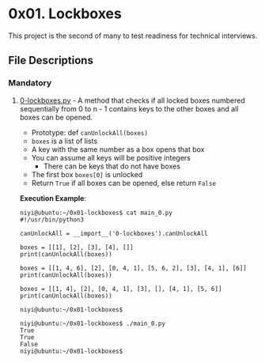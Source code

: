 # 0x01. Lockboxes

This project is the second of many to test readiness for technical interviews.

## File Descriptions
### Mandatory

1. [0-lockboxes.py](./0-lockboxes.py) - A method that checks if all locked boxes numbered sequentially from 0 to n - 1 contains keys to the other boxes and all boxes can be opened.
	- Prototype: def `canUnlockAll(boxes)`
	- `boxes` is a list of lists
	- A key with the same number as a box opens that box
	- You can assume all keys will be positive integers
		- There can be keys that do not have boxes
	- The first box `boxes[0]` is unlocked
	- Return `True` if all boxes can be opened, else return `False`
	
	**Execution Example**:
	```
	niyi@ubuntu:~/0x01-lockboxes$ cat main_0.py
	#!/usr/bin/python3

	canUnlockAll = __import__('0-lockboxes').canUnlockAll

	boxes = [[1], [2], [3], [4], []]
	print(canUnlockAll(boxes))

	boxes = [[1, 4, 6], [2], [0, 4, 1], [5, 6, 2], [3], [4, 1], [6]]
	print(canUnlockAll(boxes))

	boxes = [[1, 4], [2], [0, 4, 1], [3], [], [4, 1], [5, 6]]
	print(canUnlockAll(boxes))

	niyi@ubuntu:~/0x01-lockboxes$
	```

	```
	niyi@ubuntu:~/0x01-lockboxes$ ./main_0.py
	True
	True
	False
	niyi@ubuntu:~/0x01-lockboxes$
	```
